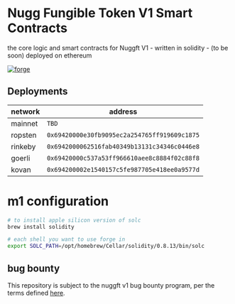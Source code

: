 # Nugg Fungible Token V1 Smart Contracts

the core logic and smart contracts for Nuggft V1 - written in solidity - (to be soon) deployed on ethereum

[![forge](https://github.com/nuggxyz/nuggft-v1-core/actions/workflows/forge.yaml/badge.svg)](https://github.com/nuggxyz/nuggft-v1-core/actions/workflows/forge.yaml)

## Deployments

| network | address                                      |
| ------- | -------------------------------------------- |
| mainnet | `TBD`                                        |
| ropsten | `0x69420000e30fb9095ec2a254765ff919609c1875` |
| rinkeby | `0x6942000062516fab40349b13131c34346c0446e8` |
| goerli  | `0x69420000c537a53ff966610aee8c8884f02c88f8` |
| kovan   | `0x694200002e1540157c5fe987705e418ee0a9577d` |

# m1 configuration

```bash
# to install apple silicon version of solc
brew install solidity

# each shell you want to use forge in
export SOLC_PATH=/opt/homebrew/Cellar/solidity/0.8.13/bin/solc
```

## bug bounty

This repository is subject to the nuggft v1 bug bounty program, per the terms defined [here](./bug-bounty.md).

